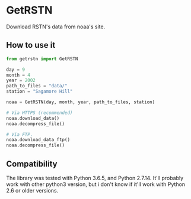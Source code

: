 # GetRSTN
Download RSTN's data from noaa's site. 

## How to use it

```python
from getrstn import GetRSTN

day = 9
month = 4
year = 2002
path_to_files = "data/"
station = "Sagamore Hill"

noaa = GetRSTN(day, month, year, path_to_files, station)

# Via HTTPS (recommended)
noaa.download_data()
noaa.decompress_file()

# Via FTP.
noaa.download_data_ftp()
noaa.decompress_file()
```

## Compatibility
The library was tested with Python 3.6.5, and Python 2.7.14. It'll probably work with other python3 version, but i don't know if it'll work with Python 2.6 or older versions.
